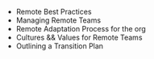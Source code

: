 - Remote Best Practices
- Managing Remote Teams
- Remote Adaptation Process for the org
- Cultures && Values for Remote Teams
- Outlining a Transition Plan
